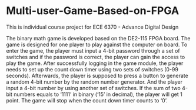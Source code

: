 # Multi-user-Game-Based-on-FPGA
This is individual course project for ECE 6370 - Advance Digital Design

The binary math game is developed based on the DE2-115 FPGA board. The game is designed for one player to play against the computer on board. To enter the game, the player must input a 4-bit password through a set of switches and if the password is correct, the player can gain the access to play the game. After successfully logging in the game module, the player needs to set up the count down timer using two sets of switches (0-99 seconds). Afterwards, the player is supposed to press a button to generate a random 4-bit number by the random number generator. And the player input a 4-bit number by using another set of switches. If the sum of two 4-bit numbers equals to ‘1111’ in binary (‘15’ in decimal), the player will get 1 point. The game will stop when the count down timer counts to ‘0’.

